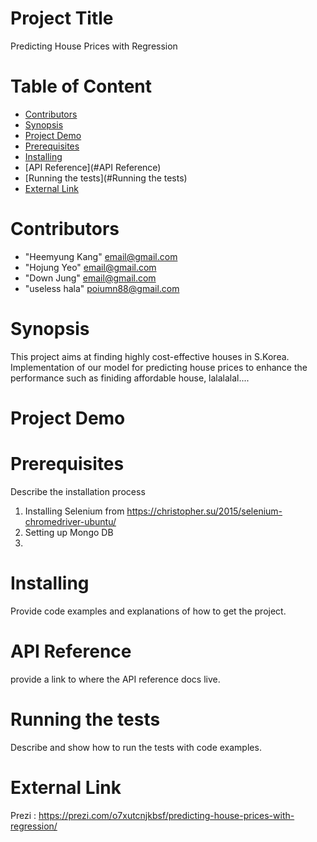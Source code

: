 # Project Title
Predicting House Prices with Regression

# Table of Content

* [Contributors](#Contributors)
* [Synopsis](#Synopsis)
* [Project Demo](#project_demo)
* [Prerequisites](#Prerequisites)
* [Installing](#Installing)
* [API Reference](#API Reference)
* [Running the tests](#Running the tests)
* [External Link](#External_link)

# <a name="Contributors"></a>Contributors
* "Heemyung Kang" <email@gmail.com>
* "Hojung Yeo" <email@gmail.com>
* "Down Jung" <email@gmail.com>
* "useless hala" <poiumn88@gmail.com>

# <a name="Synopsis"></a>Synopsis
This project aims at finding highly cost-effective houses in S.Korea.
Implementation of our model for predicting house prices to enhance the performance such as finiding affordable house, lalalalal....

# <a name="project_demo"></a>Project Demo

# <a name="Prerequisites"></a>Prerequisites
Describe the installation process
1. Installing Selenium from https://christopher.su/2015/selenium-chromedriver-ubuntu/
2. Setting up Mongo DB
3.

# <a name="Installing"></a>Installing
Provide code examples and explanations of how to get the project.

# <a name="API Reference"></a>API Reference
provide a link to where the API reference docs live.

# <a name="Running the tests"></a>Running the tests
Describe and show how to run the tests with code examples.

# <a name="External_link"></a>External Link
Prezi : https://prezi.com/o7xutcnjkbsf/predicting-house-prices-with-regression/
